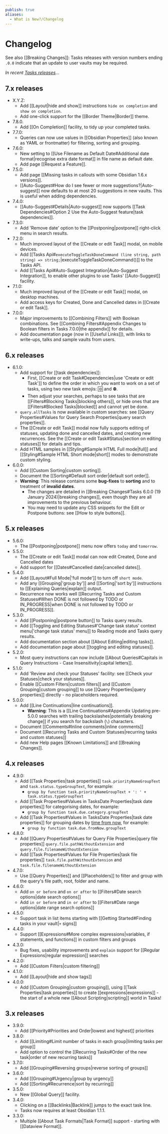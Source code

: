 ```yaml
---
publish: true
aliases:
  - What is New?/Changelog
---
```


# Changelog

See also [[Breaking Changes]]: Tasks releases with version numbers ending `.0.0` indicate that an update to user vaults may be required.

_In recent [Tasks releases](https://github.com/obsidian-tasks-group/obsidian-tasks/releases)..._

## 7.x releases

- X.Y.Z:
  - Add [[Layout|hide and show]] instructions `hide on completion` and `show on completion`.
  - Add one-click support for the [[Border Theme|Border]] theme.
- 7.8.0.
  - Add [[On Completion]] facility, to tidy up your completed tasks.
- 7.7.0:
  - Queries can now use values in [[Obsidian Properties]] (also known as YAML or frontmatter) for filtering, sorting and grouping.
- 7.6.0:
  - New setting to [[Use Filename as Default Date#Additional date format|recognise extra date format]] in file name as default date.
  - Add page [[Request a Feature]].
- 7.5.0:
  - Add page [[Missing tasks in callouts with some Obsidian 1.6.x versions]].
  - [[Auto-Suggest#How do I see fewer or more suggestions?|Auto-suggest]] now defaults to at most 20 suggestions in new vaults. This is useful when adding dependencies.
- 7.4.0:
  - [[Auto-Suggest#Details|Auto-suggest]] now supports [[Task Dependencies#Option 2 Use the Auto-Suggest feature|task dependencies]].
- 7.3.0:
  - Add 'Remove date' option to the [[Postponing|postpone]] right-click menu in search results.
- 7.2.0:
  - Much improved layout of the [[Create or edit Task]] modal, on mobile devices.
  - Add [[Tasks Api#`executeToggleTaskDoneCommand (line string, path string) => string;`|executeToggleTaskDoneCommand()]] to the Tasks API.
  - Add [[Tasks Api#Auto-Suggest Integration|Auto-Suggest Integration]], to enable other plugins to use Tasks' [[Auto-Suggest]] facility.
- 7.1.0:
  - Much improved layout of the [[Create or edit Task]] modal, on desktop machines.
  - Add access keys for Created, Done and Cancelled dates in [[Create or edit Task]].
- 7.0.0:
  - Major improvements to [[Combining Filters]] with Boolean combinations. See [[Combining Filters#Appendix Changes to Boolean filters in Tasks 7.0.0|the appendix]] for details.
  - Add documentation page (now in [[Useful Links]]), with links to write-ups,  talks and sample vaults from users.

## 6.x releases

- 6.1.0:
  - Add support for [[task dependencies]]:
    - First, [[Create or edit Task#Dependencies|use 'Create or edit Task']] to define the order in which you want to work on a set of tasks, using two new task emojis: 🆔  and ⛔.
    - Then adjust your searches, perhaps to see tasks that are [[Filters#Blocking Tasks|blocking others]], or hide ones that are [[Filters#Blocked Tasks|blocked]] and cannot yet be done.
  - `query.allTasks` is now available in custom searches: see [[Query Properties#Values for Query Search Properties|query search properties]].
  - The [[Create or edit Task]] modal now fully supports editing of statuses, updating done and cancelled dates, and creating new recurrences. See the [[Create or edit Task#Status|section on editing statuses]] for details and tips.
  - Add HTML samples in [[Styling#Sample HTML Full mode|full]] and [[Styling#Sample HTML Short mode|short]] modes to demonstrate custom styling.
- 6.0.0:
  - Add [[Custom Sorting|custom sorting]].
  - Document the [[Sorting#Default sort order|default sort order]].
  - **Warning**: This release contains some **bug-fixes** to **sorting** and to treatment of **invalid dates**.
    - The changes are detailed in [[Breaking Changes#Tasks 6.0.0 (19 January 2024)|breaking changes]], even though they are all improvements to the previous behaviour.
    - You may need to update any CSS snippets for the Edit or Postpone buttons: see [[How to style buttons]].

## 5.x releases

- 5.6.0:
  - The [[Postponing|postpone]] menu now offers `today` and `tomorrow`.
- 5.5.0:
  - The [[Create or edit Task]] modal can now edit Created, Done and Cancelled dates
  - Add support for [[Dates#Cancelled date|cancelled dates]].
- 5.4.0:
  - Add [[Layout#Full Mode|'full mode']] to turn off `short mode`.
  - Add any [[Grouping|'group by']] and [[Sorting|'sort by']] instructions to [[Explaining Queries|explain]] output.
  - Recurrence now works well [[Recurring Tasks and Custom Statuses#When DONE is not followed by TODO or IN_PROGRESS|when DONE is not followed by TODO or IN_PROGRESS]].
- 5.3.0:
  - Add [[Postponing|postpone button]] to Tasks query results.
  - Add [[Toggling and Editing Statuses#'Change task status' context menu|'change task status' menu]] to Reading mode and Tasks query results.
  - Add documentation section about [[About Editing|editing tasks]].
  - Add documentation page about [[toggling and editing statuses]].
- 5.2.0:
  - Most query instructions can now include [[About Queries#Capitals in Query Instructions - Case Insensitivity|capital letters]].
- 5.1.0:
  - Add 'Review and check your Statuses' facility: see [[Check your Statuses|check your statuses]].
  - Enable [[Custom Filters|custom filters]] and [[Custom Grouping|custom grouping]] to use [[Query Properties|query properties]] directly - no placeholders required.
- 5.0.0:
  - Add [[Line Continuations|line continuations]].
    - **Warning**: This is a [[Line Continuations#Appendix Updating pre-5.0.0 searches with trailing backslashes|potentially breaking change]] if you search for backslash (`\`) characters.
  - Document [[Comments#Inline comments|inline comments]]
  - Document [[Recurring Tasks and Custom Statuses|recurring tasks and custom statuses]]
  - Add new Help pages [[Known Limitations]] and [[Breaking Changes]].

## 4.x releases

- 4.9.0:
  - Add [[Task Properties|task properties]] `task.priorityNameGroupText` and `task.status.typeGroupText`, for example:
    - `group by function task.priorityNameGroupText + ': ' + task.status.typeGroupText`
  - Add [[Task Properties#Values in TasksDate Properties|task date properties]] for categorising dates, for example:
    - `group by function task.due.category.groupText`
  - Add [[Task Properties#Values in TasksDate Properties|task date properties]] for grouping dates by [time from now](https://momentjs.com/docs/#/displaying/fromnow/), for example:
    - `group by function task.due.fromNow.groupText`
- 4.8.0:
  - Add [[Query Properties#Values for Query File Properties|query file properties]] `query.file.pathWithoutExtension` and `query.file.filenameWithoutExtension`
  - Add [[Task Properties#Values for File Properties|task file properties]] `task.file.pathWithoutExtension` and `task.file.filenameWithoutExtension`
- 4.7.0:
  - Use [[Query Properties]] and [[Placeholders]] to filter and group with the query's file path, root, folder and name.
- 4.6.0:
  - Add `on or before` and `on or after` to [[Filters#Date search options|date search options]]
  - Add `in or before` and `in or after` to [[Filters#Date range options|date range search options]]
- 4.5.0:
  - Support task in list items starting with [[Getting Started#Finding tasks in your vault|`+` signs]]
- 4.4.0:
  - Support [[Expressions#More complex expressions|variables, if statements, and functions]] in custom filters and groups
- 4.3.0:
  - Bug fixes, usability improvements and `explain` support for [[Regular Expressions|regular expression]] searches
- 4.2.0:
  - Add [[Custom Filters|custom filtering]]
- 4.1.0:
  - Add [[Layout|hide and show tags]]
- 4.0.0:
  - Add [[Custom Grouping|custom grouping]], using [[Task Properties|task properties]] to create [[expressions|expressions]] - the start of a whole new [[About Scripting|scripting]] world in Tasks!

## 3.x releases

- 3.9.0:
  - Add [[Priority#Priorities and Order|lowest and highest]] priorities
- 3.8.0:
  - Add [[Limiting#Limit number of tasks in each group|limiting tasks per group]]
  - Add option to control the [[Recurring Tasks#Order of the new task|order of new recurring tasks]]
- 3.7.0:
  - Add [[Grouping#Reversing groups|reverse sorting of groups]]
- 3.6.0:
  - Add [[Grouping#Urgency|group by urgency]]
  - Add [[Sorting#Recurrence|sort by recurring]]
- 3.5.0:
  - New [[Global Query]] facility.
- 3.4.0:
  - Clicking on a [[Backlinks|Backlink]] jumps to the exact task line.
  - Tasks now requires at least Obsidian 1.1.1.
- 3.3.0:
  - Multiple [[About Task Formats|Task Format]] support - starting with [[Dataview Format]].
